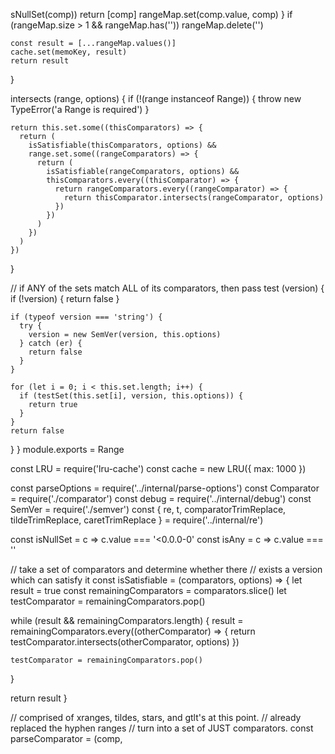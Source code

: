 sNullSet(comp))
        return [comp]
      rangeMap.set(comp.value, comp)
    }
    if (rangeMap.size > 1 && rangeMap.has(''))
      rangeMap.delete('')

    const result = [...rangeMap.values()]
    cache.set(memoKey, result)
    return result
  }

  intersects (range, options) {
    if (!(range instanceof Range)) {
      throw new TypeError('a Range is required')
    }

    return this.set.some((thisComparators) => {
      return (
        isSatisfiable(thisComparators, options) &&
        range.set.some((rangeComparators) => {
          return (
            isSatisfiable(rangeComparators, options) &&
            thisComparators.every((thisComparator) => {
              return rangeComparators.every((rangeComparator) => {
                return thisComparator.intersects(rangeComparator, options)
              })
            })
          )
        })
      )
    })
  }

  // if ANY of the sets match ALL of its comparators, then pass
  test (version) {
    if (!version) {
      return false
    }

    if (typeof version === 'string') {
      try {
        version = new SemVer(version, this.options)
      } catch (er) {
        return false
      }
    }

    for (let i = 0; i < this.set.length; i++) {
      if (testSet(this.set[i], version, this.options)) {
        return true
      }
    }
    return false
  }
}
module.exports = Range

const LRU = require('lru-cache')
const cache = new LRU({ max: 1000 })

const parseOptions = require('../internal/parse-options')
const Comparator = require('./comparator')
const debug = require('../internal/debug')
const SemVer = require('./semver')
const {
  re,
  t,
  comparatorTrimReplace,
  tildeTrimReplace,
  caretTrimReplace
} = require('../internal/re')

const isNullSet = c => c.value === '<0.0.0-0'
const isAny = c => c.value === ''

// take a set of comparators and determine whether there
// exists a version which can satisfy it
const isSatisfiable = (comparators, options) => {
  let result = true
  const remainingComparators = comparators.slice()
  let testComparator = remainingComparators.pop()

  while (result && remainingComparators.length) {
    result = remainingComparators.every((otherComparator) => {
      return testComparator.intersects(otherComparator, options)
    })

    testComparator = remainingComparators.pop()
  }

  return result
}

// comprised of xranges, tildes, stars, and gtlt's at this point.
// already replaced the hyphen ranges
// turn into a set of JUST comparators.
const parseComparator = (comp,